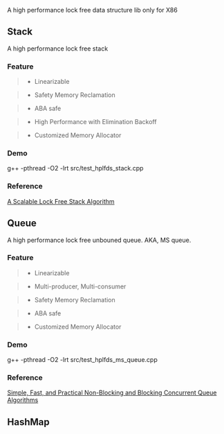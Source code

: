 A high performance lock free data structure lib only for X86

## Stack

A high performance lock free stack

### Feature

> * Linearizable

> * Safety Memory Reclamation

> * ABA safe

> * High Performance with Elimination Backoff

> * Customized Memory Allocator

### Demo

g++ -pthread -O2 -lrt src/test_hplfds_stack.cpp

### Reference

[A Scalable Lock Free Stack Algorithm](http://www.cs.tau.ac.il/~shanir/nir-pubs-web/Papers/Lock_Free.pdf)

## Queue

A high performance lock free unbouned queue. AKA, MS queue.

### Feature

> * Linearizable

> * Multi-producer, Multi-consumer 

> * Safety Memory Reclamation

> * ABA safe

> * Customized Memory Allocator

### Demo

g++ -pthread -O2 -lrt src/test_hplfds_ms_queue.cpp

### Reference

[Simple, Fast, and Practical Non-Blocking and Blocking Concurrent Queue Algorithms](https://www.research.ibm.com/people/m/michael/podc-1996.pdf)

## HashMap

